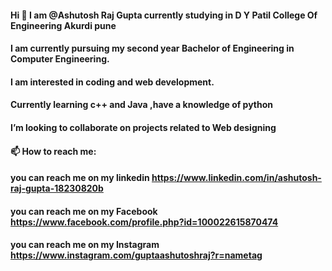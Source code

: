  #### Hi  👋  I am @Ashutosh Raj Gupta currently studying in D Y Patil College Of Engineering Akurdi pune
 #### I am currently pursuing my second  year Bachelor of Engineering in Computer Engineering.
 #### I am interested in coding and web development.
 #### Currently learning c++ and Java ,have a knowledge of python
 #### I’m looking to collaborate on projects related to Web designing
 #### 📫 How to reach me:
 #### you can reach me on my linkedin https://www.linkedin.com/in/ashutosh-raj-gupta-18230820b
 #### you can reach me on my Facebook https://www.facebook.com/profile.php?id=100022615870474
 #### you can reach me on my Instagram https://www.instagram.com/guptaashutoshraj?r=nametag

<!--
**AshutoshRajGupta/AshutoshRajGupta** is a ✨ _special_ ✨ repository because its `README.md` (this file) appears on your GitHub profile.

Here are some ideas to get you started:

- 🔭 I’m currently working on ...
- 🌱 I’m currently learning ...
- 👯 I’m looking to collaborate on ...
- 🤔 I’m looking for help with ...
- 💬 Ask me about ...
- 📫 How to reach me: ...
- 😄 Pronouns: ...
- ⚡ Fun fact: ...
-->

